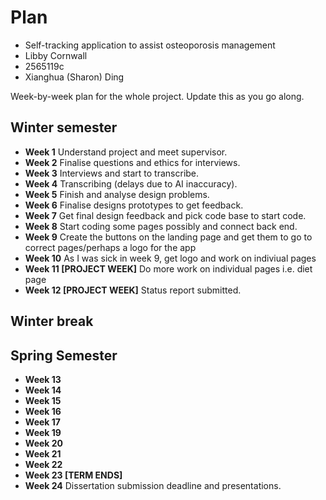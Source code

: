 # Plan

* Self-tracking application to assist osteoporosis management
* Libby Cornwall
* 2565119c
* Xianghua (Sharon) Ding

Week-by-week plan for the whole project. Update this as you go along.

## Winter semester

* **Week 1** Understand project and meet supervisor.
* **Week 2** Finalise questions and ethics for interviews.
* **Week 3** Interviews and start to transcribe.
* **Week 4** Transcribing (delays due to AI inaccuracy).
* **Week 5** Finish and analyse design problems. 
* **Week 6** Finalise designs prototypes to get feedback. 
* **Week 7** Get final design feedback and pick code base to start code.
* **Week 8** Start coding some pages possibly and connect back end.
* **Week 9** Create the buttons on the landing page and get them to go to correct pages/perhaps a logo for the app
* **Week 10** As I was sick in week 9, get logo and work on indiviual pages 
* **Week 11 [PROJECT WEEK]** Do more work on individual pages i.e. diet page
* **Week 12 [PROJECT WEEK]** Status report submitted.

## Winter break

## Spring Semester

* **Week 13**
* **Week 14**
* **Week 15**
* **Week 16**
* **Week 17**
* **Week 19**
* **Week 20**
* **Week 21**
* **Week 22**
* **Week 23 [TERM ENDS]**
* **Week 24** Dissertation submission deadline and presentations.

